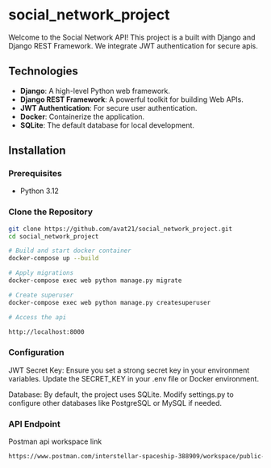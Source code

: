 # social_network_project
Welcome to the Social Network API! This project is a built with Django and Django REST Framework. We integrate JWT authentication for secure apis.

## Technologies

- **Django**: A high-level Python web framework.
- **Django REST Framework**: A powerful toolkit for building Web APIs.
- **JWT Authentication**: For secure user authentication.
- **Docker**: Containerize the application.
- **SQLite**: The default database for local development.

## Installation

### Prerequisites

- Python 3.12

### Clone the Repository

```bash
git clone https://github.com/avat21/social_network_project.git
cd social_network_project

# Build and start docker container
docker-compose up --build

# Apply migrations
docker-compose exec web python manage.py migrate

# Create superuser
docker-compose exec web python manage.py createsuperuser

# Access the api

http://localhost:8000
```

### Configuration
JWT Secret Key: Ensure you set a strong secret key in your environment variables. Update the SECRET_KEY in your .env file or Docker environment.

Database: By default, the project uses SQLite. Modify settings.py to configure other databases like PostgreSQL or MySQL if needed.

### API Endpoint

Postman api workspace link

``` bash
https://www.postman.com/interstellar-spaceship-388909/workspace/public-workspace/collection/21410520-2a59fd5c-508f-4134-9512-e31b532e04a0?action=share&creator=21410520
```
